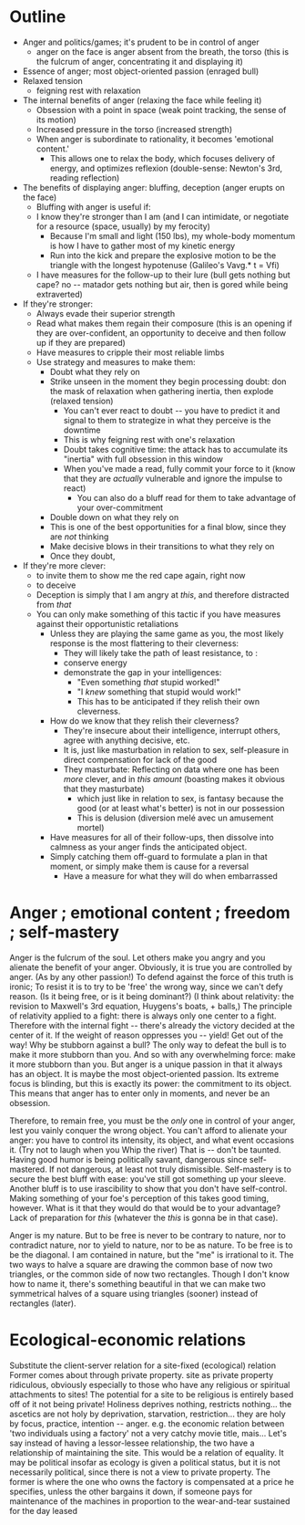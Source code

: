 # Outline
- Anger and politics/games; it's prudent to be in control of anger
    - anger on the face is anger absent from the breath, the torso (this is the fulcrum of anger, concentrating it and displaying it)
- Essence of anger; most object-oriented passion (enraged bull)
- Relaxed tension
    - feigning rest with relaxation
- The internal benefits of anger (relaxing the face while feeling it)
    - Obsession with a point in space (weak point tracking, the sense of its motion)
    - Increased pressure in the torso (increased strength)
	- When anger is subordinate to rationality, it becomes 'emotional content.'
	    - This allows one to relax the body, which focuses delivery of energy, and optimizes reflexion (double-sense: Newton's 3rd, reading reflection) 
- The benefits of displaying anger: bluffing, deception (anger erupts on the face)
    - Bluffing with anger is useful if:
	- I know they're stronger than I am (and I can intimidate, or negotiate for a resource (space, usually) by my ferocity)
	    - Because I'm small and light (150 lbs), my whole-body momentum is how I have to gather most of my kinetic energy 
		- Run into the kick and prepare the explosive motion to be the triangle with the longest hypotenuse (Galileo's Vavg.* t  = Vfi) 
	- I have measures for the follow-up to their lure (bull gets nothing but cape? no -- matador gets nothing but air, then is gored while being extraverted)
- If they're stronger:
	- Always evade their superior strength
	- Read what makes them regain their composure (this is an opening if they are over-confident, an opportunity to deceive and then follow up if they are prepared)
	- Have measures to cripple their most reliable limbs
	- Use strategy and measures to make them:
	    - Doubt what they rely on
		- Strike unseen in the moment they begin processing doubt: don the mask of relaxation when gathering inertia, then explode (relaxed tension)
		    - You can't ever react to doubt -- you have to predict it and signal to them to strategize in what they perceive is the downtime
			- This is why feigning rest with one's relaxation
			- Doubt takes cognitive time: the attack has to accumulate its "inertia" with full obsession in this window
			- When you've made a read, fully commit your force to it (know that they are *actually* vulnerable and ignore the impulse to react)
			    - You can also do a bluff read for them to take advantage of your over-commitment
	    - Double down on what they rely on
		- This is one of the best opportunities for a final blow, since they are *not* thinking
	    - Make decisive blows in their transitions to what they rely on
		- Once they doubt, 
- If they're more clever:
	- to invite them to show me the red cape again, right now
    - to deceive
    - Deception is simply that I am angry at *this*, and therefore distracted from *that*
	- You can only make something of this tactic if you have measures against their opportunistic retaliations
		- Unless they are playing the same game as you, the most likely response is the most flattering to their cleverness:
		    - They will likely take the path of least resistance, to :
			- conserve energy
			- demonstrate the gap in your intelligences:
			    - "Even something *that* stupid worked!"
			    - "I *knew* something that stupid would work!"
			    - This has to be anticipated if they relish their own cleverness.
		- How do we know that they relish their cleverness?
		    - They're insecure about their intelligence, interrupt others, agree with anything decisive, etc.
		    - It is, just like masturbation in relation to sex, self-pleasure in direct compensation for lack of the good
			- They masturbate: Reflecting on data where one has been *more* clever, and in *this amount* (boasting makes it obvious that they masturbate)
				- which just like in relation to sex, is fantasy because the good (or at least what's better) is not in our possession
				- This is delusion (diversion melé avec un amusement mortel)
	    - Have measures for all of their follow-ups, then dissolve into calmness as your anger finds the anticipated object. 
		- Simply catching them off-guard to formulate a plan in that moment, or simply make them is cause for a reversal
		    - Have a measure for what they will do when embarrassed


# Anger ; emotional content ; freedom ; self-mastery
Anger is the fulcrum of the soul. 
Let others make you angry and you alienate the benefit of your anger. 
Obviously, it is true you are controlled by anger.
(As by any other passion!)
To defend against the force of this truth is ironic;
To resist it is to try to be 'free' the wrong way, since we can't defy reason.
(Is it being free, or is it being dominant?)
(I think about relativity: the revision to Maxwell's 3rd equation, Huygens's boats, + balls,)
The principle of relativity applied to a fight: there is always only one center to a fight.
Therefore with the internal fight -- there's already the victory decided at the center of it.
If the weight of reason oppresses you -- yield! Get out of the way!
Why be stubborn against a bull?
The only way to defeat the bull is to make it more stubborn than you.
And so with any overwhelming force: make it more stubborn than you.
But anger is a unique passion in that it always has an object.
It is maybe the most object-oriented passion.
Its extreme focus is blinding, but this is exactly its power: the commitment to its object.
This means that anger has to enter only in moments, and never be an obsession.

Therefore, to remain free, you must be the *only* one in control of your anger,
lest you vainly conquer the wrong object.
You can't afford to alienate your anger: you have to control its intensity, its object, and what event occasions it.
(Try not to laugh when you Whip the river)
That is -- don't be taunted. Having good humor is being politically savant, dangerous since self-mastered. 
If not dangerous, at least not truly dismissible. 
Self-mastery is to secure the best bluff with ease: you've still got something up your sleeve.
Another bluff is to use irascibility to show that you don't have self-control. 
Making something of your foe's perception of this takes good timing, however.
What is it that they would do that would be to your advantage?
Lack of preparation for *this* (whatever the *this* is gonna be in that case). 


Anger is my nature.
But to be free is never to be contrary to nature, nor to contradict nature,
nor to yield to nature, nor to be as nature.
To be free is to be the diagonal.
I am contained in nature,
but the "me" is irrational to it.
The two ways to halve a square are drawing
the common base of now two triangles,
or the common side of now two rectangles.
Though I don't know how to name it,
there's something beautiful in that we can make two symmetrical halves of a square
using triangles (sooner) instead of rectangles (later).


# Ecological-economic relations

Substitute the client-server relation for a site-fixed (ecological) relation
Former comes about through private property.
site as private property
ridiculous, obviously
especially to those who have any religious or spiritual attachments to sites!
The potential for a site to be religious is entirely based off of it not being private! Holiness deprives nothing, restricts nothing... the ascetics are not holy by deprivation, starvation, restriction... they are holy by focus, practice, intention -- anger.
e.g. the economic relation between 'two individuals using a factory'
not a very catchy movie title, mais...
Let's say instead of having a lessor-lessee relationship,
the two have a relationship of maintaining the site.
This would be a relation of equality.
It may be political insofar as ecology is given a political status,
but it is not necessarily political, since there is not a view to private property.
The former is 
where the one who owns the factory is compensated at a price he specifies,
unless the other bargains it down,
if someone pays for maintenance of the machines 
in proportion to the wear-and-tear sustained
for  the day leased
